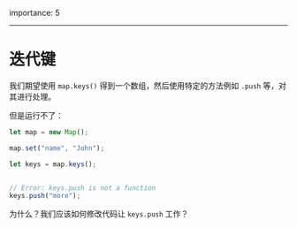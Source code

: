 importance: 5

---

# 迭代键

我们期望使用 `map.keys()` 得到一个数组，然后使用特定的方法例如 `.push` 等，对其进行处理。

但是运行不了：

```js
let map = new Map();

map.set("name", "John");

let keys = map.keys();


// Error: keys.push is not a function
keys.push("more");

```

为什么？我们应该如何修改代码让 `keys.push` 工作？
